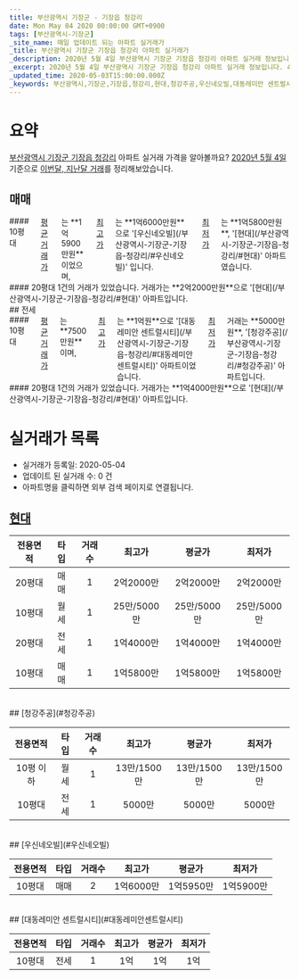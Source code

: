 ```yaml
---
title: 부산광역시 기장군 - 기장읍 청강리
date: Mon May 04 2020 00:00:00 GMT+0900
tags: [부산광역시-기장군]
_site_name: 매일 업데이트 되는 아파트 실거래가
_title: 부산광역시 기장군 기장읍 청강리 아파트 실거래가
_description: 2020년 5월 4일 부산광역시 기장군 기장읍 청강리 아파트 실거래 정보입니다. 4건 아파트 정보가 있습니다.
_excerpt: 2020년 5월 4일 부산광역시 기장군 기장읍 청강리 아파트 실거래 정보입니다. 4건 아파트 정보가 있습니다.
_updated_time: 2020-05-03T15:00:00.000Z
_keywords: 부산광역시,기장군,기장읍,청강리,현대,청강주공,우신네오빌,대동레미안 센트럴시티
---
```





# 요약
<ins>부산광역시 기장군 기장읍 청강리</ins> 아파트 실거래 가격을 알아볼까요? <ins>2020년 5월 4일</ins> 기준으로 <ins>이번달, 지난달 거래</ins>를 정리해보았습니다.

## 매매
<div class="container">
<div class="six columns" markdown="1">
#### 10평대
<ins>평균 거래가</ins>는 **1억5900만원**이었으며, <ins>최고가</ins>는 **1억6000만원**으로 '[우신네오빌](/부산광역시-기장군-기장읍-청강리/#우신네오빌)' 입니다. <ins>최저가</ins>는 **1억5800만원**, '[현대](/부산광역시-기장군-기장읍-청강리/#현대)' 아파트였습니다.
</div>
<div class="six columns" markdown="1">
#### 20평대
1건의 거래가 있었습니다. 거래가는 **2억2000만원**으로 '[현대](/부산광역시-기장군-기장읍-청강리/#현대)' 아파트입니다.
</div>
</div>
## 전세
<div class="container">
<div class="six columns" markdown="1">
#### 10평대
<ins>평균 거래가</ins>는 **7500만원**이며, <ins>최고가</ins>는 **1억원**으로 '[대동레미안 센트럴시티](/부산광역시-기장군-기장읍-청강리/#대동레미안센트럴시티)' 아파트이었습니다. <ins>최저가</ins> 거래는 **5000만원**, '[청강주공](/부산광역시-기장군-기장읍-청강리/#청강주공)' 아파트입니다.
</div>
<div class="six columns" markdown="1">
#### 20평대
1건의 거래가 있었습니다. 거래가는 **1억4000만원**으로 '[현대](/부산광역시-기장군-기장읍-청강리/#현대)' 아파트입니다.
</div>
</div>



# 실거래가 목록
- 실거래가 등록일: 2020-05-04
- 업데이트 된 실거래 수: 0 건
- 아파트명을 클릭하면 외부 검색 페이지로 연결됩니다.

## [현대](#현대)

|전용면적|타입|거래수|최고가|평균가|최저가|
|:---:|:---:|:---:|:---:|:---:|:---:|
|20평대|<span class="deal-type-1">매매</span>|1|2억2000만|2억2000만|2억2000만|
|10평대|<span class="deal-type-3">월세</span>|1|25만/5000만|25만/5000만|25만/5000만|
|20평대|<span class="deal-type-2">전세</span>|1|1억4000만|1억4000만|1억4000만|
|10평대|<span class="deal-type-1">매매</span>|1|1억5800만|1억5800만|1억5800만|

<br/>
## [청강주공](#청강주공)

|전용면적|타입|거래수|최고가|평균가|최저가|
|:---:|:---:|:---:|:---:|:---:|:---:|
|10평 이하|<span class="deal-type-3">월세</span>|1|13만/1500만|13만/1500만|13만/1500만|
|10평대|<span class="deal-type-2">전세</span>|1|5000만|5000만|5000만|

<br/>
## [우신네오빌](#우신네오빌)

|전용면적|타입|거래수|최고가|평균가|최저가|
|:---:|:---:|:---:|:---:|:---:|:---:|
|10평대|<span class="deal-type-1">매매</span>|2|1억6000만|1억5950만|1억5900만|

<br/>
## [대동레미안 센트럴시티](#대동레미안센트럴시티)

|전용면적|타입|거래수|최고가|평균가|최저가|
|:---:|:---:|:---:|:---:|:---:|:---:|
|10평대|<span class="deal-type-2">전세</span>|1|1억|1억|1억|

<br/>



